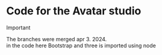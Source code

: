 # **Code for the Avatar studio**


> [!IMPORTANT]
> The branches were merged apr 3. 2024. <br>
> in the code here Bootstrap and three is imported using node

